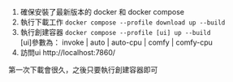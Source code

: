 1. 確保安裝了最新版本的 docker 和 docker compose
2. 執行下載工作 ```docker compose --profile download up --build```
3. 執行創建容器 ```docker compose --profile [ui] up --build```  
[ui]參數為： invoke | auto | auto-cpu | comfy | comfy-cpu
4. 訪問ui http://localhost:7860/ 

第一次下載會很久，之後只要執行創建容器即可